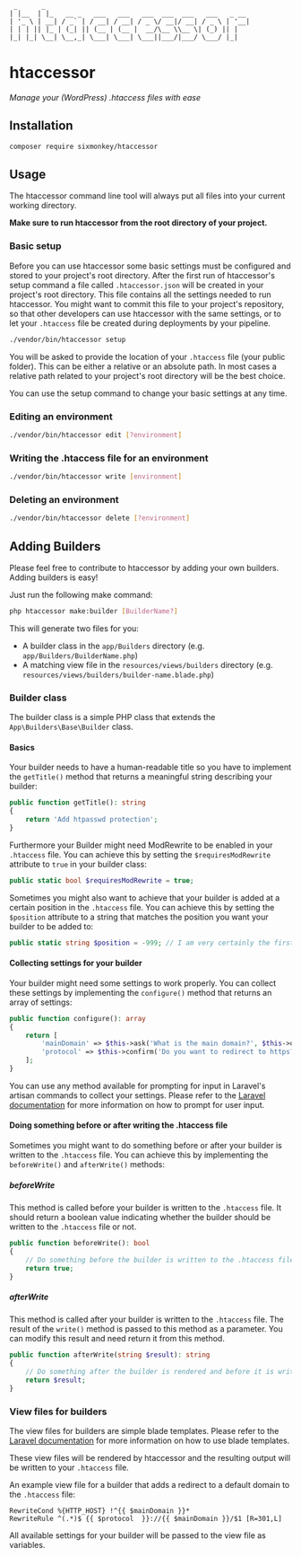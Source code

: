 ```
 _      _                                                   
| |__  | |_   __ _   ___   ___   ___  ___  ___   ___   _ __ 
| '_ \ | __| / _` | / __| / __| / _ \/ __|/ __| / _ \ | '__|
| | | || |_ | (_| || (__ | (__ |  __/\__ \\__ \| (_) || |   
|_| |_| \__| \__,_| \___| \___| \___||___/|___/ \___/ |_|   

```
# htaccessor
_Manage your (WordPress) .htaccess files with ease_

## Installation
```bash
composer require sixmonkey/htaccessor
```

## Usage
The htaccessor command line tool will always put all files into your current working directory.

**Make sure to run htaccessor from the root directory of your project.**

### Basic setup
Before you can use htaccessor some basic settings must be configured and stored to your project's root directory.
After the first run of htaccessor's setup command a file called `.htaccessor.json` will be created in your project's root directory.
This file contains all the settings needed to run htaccessor. You might want to commit this file to your project's repository, so that other developers can use htaccessor with the same settings, or to let your `.htaccess` file be created during deployments by your pipeline.

```bash
./vendor/bin/htaccessor setup
```
You will be asked to provide the location of your `.htaccess` file (your public folder). 
This can be either a relative or an absolute path. 
In most cases a relative path related to your project's root directory will be the best choice.

You can use the setup command to change your basic settings at any time.

### Editing an environment

```bash
./vendor/bin/htaccessor edit [?environment]
```

### Writing the .htaccess file for an environment
```bash
./vendor/bin/htaccessor write [environment]
```

### Deleting an environment

```bash
./vendor/bin/htaccessor delete [?environment]
```

## Adding Builders
Please feel free to contribute to htaccessor by adding your own builders.
Adding builders is easy!

Just run the following make command:

```bash
php htaccessor make:builder [BuilderName?]
```

This will generate two files for you:
- A builder class in the `app/Builders` directory (e.g. `app/Builders/BuilderName.php`)
- A matching view file in the `resources/views/builders` directory (e.g. `resources/views/builders/builder-name.blade.php`)

### Builder class
The builder class is a simple PHP class that extends the `App\Builders\Base\Builder` class.

#### Basics
Your builder needs to have a human-readable title so you have to implement the `getTitle()` method that returns a meaningful string describing your builder:

```php
public function getTitle(): string
{
    return 'Add htpasswd protection';
}
```

Furthermore your Builder might need ModRewrite to be enabled in your `.htaccess` file.
You can achieve this by setting the `$requiresModRewrite` attribute to `true` in your builder class:

```php
public static bool $requiresModRewrite = true;
```

Sometimes you might also want to achieve that your builder is added at a certain position in the `.htaccess` file.
You can achieve this by setting the `$position` attribute to a string that matches the position you want your builder to be added to:

```php
public static string $position = -999; // I am very certainly the first builder
```

#### Collecting settings for your builder
Your builder might need some settings to work properly.
You can collect these settings by implementing the `configure()` method that returns an array of settings:

```php
public function configure(): array
{
    return [
        'mainDomain' => $this->ask('What is the main domain?', $this->options['mainDomain'] ?? null),
        'protocol' => $this->confirm('Do you want to redirect to https?', true) ? 'https' : 'http',
    ];
}
```
You can use any method available for prompting for input in Laravel's artisan commands to collect your settings.
Please refer to the [Laravel documentation](https://laravel.com/docs/10.x/artisan#prompting-for-input) for more information on how to prompt for user input.

#### Doing something before or after writing the .htaccess file
Sometimes you might want to do something before or after your builder is written to the `.htaccess` file.
You can achieve this by implementing the `beforeWrite()` and `afterWrite()` methods:

##### beforeWrite
This method is called before your builder is written to the `.htaccess` file.
It should return a boolean value indicating whether the builder should be written to the `.htaccess` file or not.
```php
public function beforeWrite(): bool
{
    // Do something before the builder is written to the .htaccess file
    return true;
}
```

##### afterWrite
This method is called after your builder is written to the `.htaccess` file.
The result of the `write()` method is passed to this method as a parameter.
You can modify this result and need return it from this method.
```php
public function afterWrite(string $result): string
{
    // Do something after the builder is rendered and before it is written to the .htaccess file
    return $result;
}
```

### View files for builders
The view files for builders are simple blade templates. 
Please refer to the [Laravel documentation](https://laravel.com/docs/10.x/blade) for more information on how to use blade templates.

These view files will be rendered by htaccessor and the resulting output will be written to your `.htaccess` file.

An example view file for a builder that adds a redirect to a default domain to the `.htaccess` file:

```blade
RewriteCond %{HTTP_HOST} !^{{ $mainDomain }}*
RewriteRule ^(.*)$ {{ $protocol  }}://{{ $mainDomain }}/$1 [R=301,L]
```

All available settings for your builder will be passed to the view file as variables.
